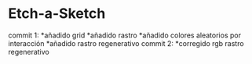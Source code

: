 # Etch-a-Sketch
commit 1:
*añadido grid
*añadido rastro
*añadido colores aleatorios por interacción
*añadido rastro regenerativo
commit 2:
*corregido rgb rastro regenerativo